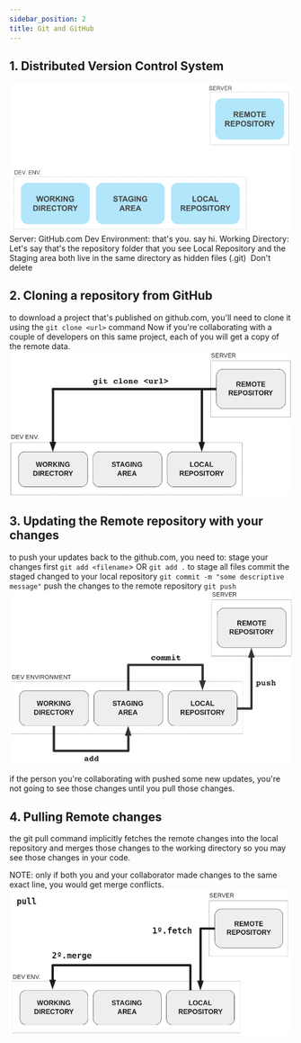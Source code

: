 ```yaml
---
sidebar_position: 2
title: Git and GitHub
---
```

## 1. Distributed Version Control System
![](git.png)
Server: GitHub.com
Dev Environment: that's you. say hi.
Working Directory: Let's say that's the repository folder that you see
Local Repository and the Staging area both live in the same directory as hidden files (.git) 
Don't delete

## 2. Cloning a repository from GitHub
to download a project that's published on github.com, you'll need to clone it using the `git clone <url>` command
Now if you're collaborating with a couple of developers on this same project, each of you will get a copy of the remote data. 
![](clone.png)

## 3. Updating the Remote repository with your changes 

to push your updates back to the github.com, you need to:
stage your changes first `git add <filename`> OR `git add .` to stage all files
commit the staged changed to your local repository `git commit -m "some descriptive message"`
push the changes to the remote repository `git push`
![](add-commit-push.png)

if the person you're collaborating with pushed some new updates, you're not going to see those changes until you pull those changes.

## 4. Pulling Remote changes

the git pull command implicitly fetches the remote changes into the local repository and merges those changes to the working directory so you may see those changes in your code.

NOTE: only if both you and your collaborator made changes to the same exact line, you would get merge conflicts.
![](pull.png)
